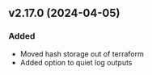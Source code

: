 ## v2.17.0 (2024-04-05)
### Added
* Moved hash storage out of terraform
* Added option to quiet log outputs